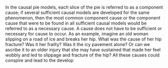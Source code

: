 In the causal pie models, each slice of the pie is referred to as a component cause; if several sufficient causal models are developed for the same phenomenon, then the most common component cause or the component cause that were to be found in all sufficient causal models would be referred to as a necessary cause. A cause does not have to be sufficient or necessary for cause to occur. As an example, imagine an old woman slipping on a road of ice and breaks her hip. What was the cause of her hip fracture? Was it her frailty? Was it the icy pavement alone? Or can we ascribe it to an older injury that she may have sustained that made her feel wobbly and led to slippage and fracture of the hip? All these causes could conspire and lead to the develop
